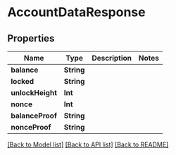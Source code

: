 # AccountDataResponse

## Properties
Name | Type | Description | Notes
------------ | ------------- | ------------- | -------------
**balance** | **String** |  | 
**locked** | **String** |  | 
**unlockHeight** | **Int** |  | 
**nonce** | **Int** |  | 
**balanceProof** | **String** |  | 
**nonceProof** | **String** |  | 

[[Back to Model list]](../README.md#documentation-for-models) [[Back to API list]](../README.md#documentation-for-api-endpoints) [[Back to README]](../README.md)


